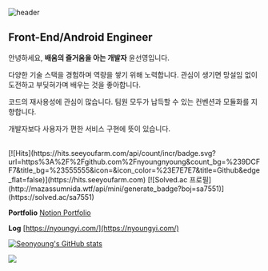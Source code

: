 ![header](https://capsule-render.vercel.app/api?type=waving&color=gradient&customColorList=3&text=Seonyoung%20Yun's%20Git&animation=fadeIn&fontSize=35&fontAlignY=40&fontAlign=75&height=250)

<h2>Front-End/Android Engineer</h2>

안녕하세요, **배움의 즐거움을 아는 개발자** 윤선영입니다.

다양한 기술 스택을 경험하며 역량을 쌓기 위해 노력합니다.
관심이 생기면 망설임 없이 도전하고 부딪혀가며 배우는 것을 좋아합니다.

코드의 재사용성에 관심이 많습니다.
팀원 모두가 납득할 수 있는 컨벤션과 모듈화를 지향합니다. 

개발자보다 사용자가 편한 서비스 구현에 뜻이 있습니다.

<br/>
[![Hits](https://hits.seeyoufarm.com/api/count/incr/badge.svg?url=https%3A%2F%2Fgithub.com%2Fnyoungnyoung&count_bg=%239DCFF7&title_bg=%23555555&icon=&icon_color=%23E7E7E7&title=Github&edge_flat=false)](https://hits.seeyoufarm.com) [![Solved.ac
프로필](http://mazassumnida.wtf/api/mini/generate_badge?boj=sa7551)](https://solved.ac/sa7551)

**Portfolio** [Notion Portfolio](https://trail-shirt-9e7.notion.site/217a45b622904c7dae2a9647cd24b7a7?pvs=4)

**Log** [https://nyoungyi.com/](https://nyoungyi.com/)

[![Seonyoung's GitHub stats](https://github-readme-stats.vercel.app/api?username=nyoungnyoung&include_all_commits=true&theme=nord&hide_border=true&count_private=true)](https://github.com/nyoungnyoung/github-readme-stats)


<img src="https://img.shields.io/badge/Python-3776AB?style=for-the-badge&logo=Python&logoColor=white">

<!--
**nyoungnyoung/nyoungnyoung** is a ✨ _special_ ✨ repository because its `README.md` (this file) appears on your GitHub profile.

Here are some ideas to get you started:

- 🔭 I’m currently working on ...
- 🌱 I’m currently learning ...
- 👯 I’m looking to collaborate on ...
- 🤔 I’m looking for help with ...
- 💬 Ask me about ...
- 📫 How to reach me: ...
- 😄 Pronouns: ...
- ⚡ Fun fact: ...
-->
